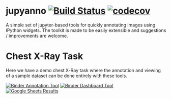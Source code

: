 # jupyanno [![Build Status](https://travis-ci.org/chestrays/jupyanno.svg?branch=master)](https://travis-ci.org/chestrays/jupyanno) [![codecov](https://codecov.io/gh/chestrays/jupyanno/branch/master/graph/badge.svg)](https://codecov.io/gh/chestrays/jupyanno)

A simple set of jupyter-based tools for quickly annotating images using IPython widgets. The toolkit is made to be easily extensible and suggestions / improvements are welcome.

# Chest X-Ray Task

Here we have a demo chest X-Ray task where the annotation and viewing of a sample dataset can be done entirely with these tools.

[![Binder Annotation Tool](https://img.shields.io/badge/launch-annotation_tool-red.svg)](https://mybinder.org/v2/gh/chestrays/jupyanno/master?urlpath=%2Fapps%2Fnotebooks%2Fanno_app.ipynb%3Fuser%3Drandom_githubber)
[![Binder Dashboard Tool](https://img.shields.io/badge/launch-dashboard-blue.svg)](https://mybinder.org/v2/gh/chestrays/jupyanno/master?urlpath=%2Fapps%2Fnotebooks%2Fdashboard.ipynb%3Fuser%3Drandom_githubber)
[![Google Sheets Results](https://img.shields.io/badge/show-sheets-green.svg)](https://docs.google.com/spreadsheets/d/1T02tRhe3IUUHYsMchc7hmH8nVI3uR0GffdX1PNxKIZA/edit#gid=1178875150)
